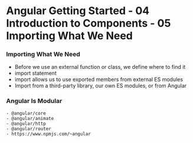 # Angular Getting Started - 04 Introduction to Components - 05 Importing What We Need

### Importing What We Need

- Before we use an external function or class, we define where to find it
- import statement
- import allows us to use exported members from external ES modules
- Import from a third-party library, our own ES modules, or from Angular


### Angular Is Modular
	- @angular/core
	- @angular/animate
	- @angular/http
	- @angular/router
	- https://www.npmjs.com/~angular